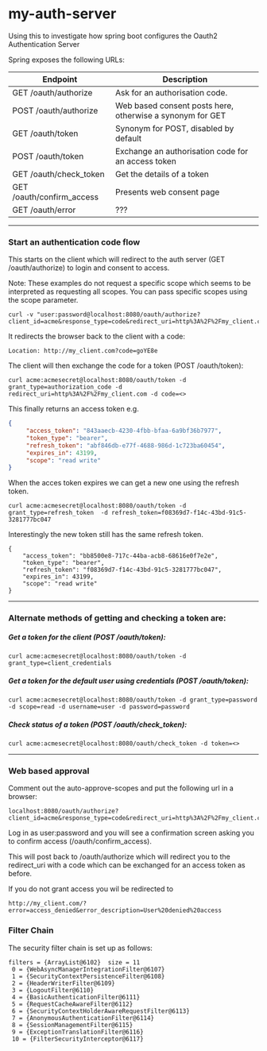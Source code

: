 # my-auth-server

Using this to investigate how spring boot configures the Oauth2 Authentication Server

Spring exposes the following URLs:

| Endpoint                  | Description                                               |
| ------------------------- | --------------------------------------------------------- |
| GET /oauth/authorize      | Ask for an authorisation code.                            |
| POST /oauth/authorize     | Web based consent posts here, otherwise a synonym for GET |
| GET /oauth/token          | Synonym for POST, disabled by default                     |
| POST /oauth/token         | Exchange an authorisation code for an access token        |
| GET /oauth/check_token    | Get the details of a token                                |
| GET /oauth/confirm_access | Presents web consent page                                 |
| GET /oauth/error          | ???                                                       |

---

### Start an authentication code flow 

This starts on the client which will redirect to the auth server (GET /oauth/authorize) to login and consent to access.
 
Note: These examples do not request a specific scope which seems to be interpreted as requesting all scopes.
You can pass specific scopes using the scope parameter.

```
curl -v "user:password@localhost:8080/oauth/authorize?client_id=acme&response_type=code&redirect_uri=http%3A%2F%2Fmy_client.com"
```

It redirects the browser back to the client with a code:

```
Location: http://my_client.com?code=goYE8e
```

The client will then exchange the code for a token (POST /oauth/token):

```
curl acme:acmesecret@localhost:8080/oauth/token -d grant_type=authorization_code -d redirect_uri=http%3A%2F%2Fmy_client.com -d code=<>
```

This finally returns an access token e.g.

```json
{
     "access_token": "843aaecb-4230-4fbb-bfaa-6a9bf36b7977",
     "token_type": "bearer",
     "refresh_token": "abf846db-e77f-4688-986d-1c723ba60454",
     "expires_in": 43199,
     "scope": "read write"
}
 ```
 
 When the acces token expires we can get a new one using the refresh token.
 
```
curl acme:acmesecret@localhost:8080/oauth/token -d grant_type=refresh_token  -d refresh_token=f08369d7-f14c-43bd-91c5-3281777bc047
```

Interestingly the new token still has the same refresh token.
 
```
{
    "access_token": "bb8500e8-717c-44ba-acb8-68616e0f7e2e",
    "token_type": "bearer",
    "refresh_token": "f08369d7-f14c-43bd-91c5-3281777bc047",
    "expires_in": 43199,
    "scope": "read write"
}
```

---

### Alternate methods of getting and checking a token are:

##### Get a token for the client (POST /oauth/token):

```
curl acme:acmesecret@localhost:8080/oauth/token -d grant_type=client_credentials
```


##### Get a token for the default user using credentials (POST /oauth/token):

```
curl acme:acmesecret@localhost:8080/oauth/token -d grant_type=password -d scope=read -d username=user -d password=password
```

##### Check status of a token (POST /oauth/check_token):

```
curl acme:acmesecret@localhost:8080/oauth/check_token -d token=<>
```

---

### Web based approval

Comment out the auto-approve-scopes and put the following url in a browser:

```
localhost:8080/oauth/authorize?client_id=acme&response_type=code&redirect_uri=http%3A%2F%2Fmy_client.com&scope=read
```

Log in as user:password and you will see a confirmation screen asking you to confirm access (/oauth/confirm_access).

This will post back to /oauth/authorize which will redirect you to the redirect_uri with a code which can be exchanged for an access token as before.

If you do not grant access you wil be redirected to

```
http://my_client.com/?error=access_denied&error_description=User%20denied%20access
```

### Filter Chain

The security filter chain is set up as follows:

```
filters = {ArrayList@6102}  size = 11
 0 = {WebAsyncManagerIntegrationFilter@6107} 
 1 = {SecurityContextPersistenceFilter@6108} 
 2 = {HeaderWriterFilter@6109} 
 3 = {LogoutFilter@6110} 
 4 = {BasicAuthenticationFilter@6111} 
 5 = {RequestCacheAwareFilter@6112} 
 6 = {SecurityContextHolderAwareRequestFilter@6113} 
 7 = {AnonymousAuthenticationFilter@6114} 
 8 = {SessionManagementFilter@6115} 
 9 = {ExceptionTranslationFilter@6116} 
 10 = {FilterSecurityInterceptor@6117} 
``` 

